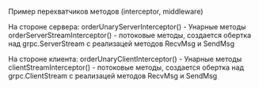 Пример перехватчиков методов (interceptor, middleware)

На стороне сервера:
orderUnaryServerInterceptor() - Унарные методы
orderServerStreamInterceptor() - потоковые методы, создается обертка над grpc.ServerStream с реализацей методов RecvMsg и SendMsg

На стороне клиента:
orderUnaryClientInterceptor() - Унарные методы
clientStreamInterceptor() - потоковые методы, создается обертка над grpc.ClientStream с реализацей методов RecvMsg и SendMsg
